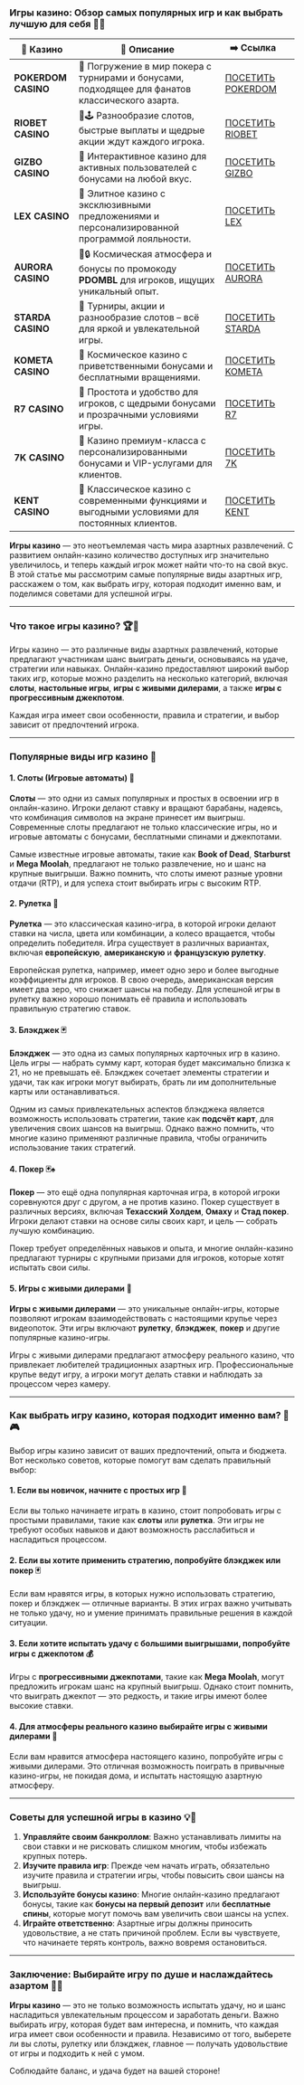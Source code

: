 ### **Игры казино: Обзор самых популярных игр и как выбрать лучшую для себя 🎰🎲**
| 🎰 Казино           | 📜 Описание                                                                                       | ➡️ Ссылка                                                                                          |   |
| ------------------- | ------------------------------------------------------------------------------------------------- | -------------------------------------------------------------------------------------------------- | - |
| **POKERDOM CASINO** | 🎲 Погружение в мир покера с турнирами и бонусами, подходящее для фанатов классического азарта.   | [ПОСЕТИТЬ POKERDOM](https://brandplay.link/FwVc4f)                                                 |   |
| **RIOBET CASINO**   | 🌟🕹️ Разнообразие слотов, быстрые выплаты и щедрые акции ждут каждого игрока.                    | [ПОСЕТИТЬ RIOBET](https://brandplay.link/TnjsxFvH)                                                 |   |
| **GIZBO CASINO**    | 🚀 Интерактивное казино для активных пользователей с бонусами на любой вкус.                      | [ПОСЕТИТЬ GIZBO](https://brandplay.link/rvzLrVLp)                                                  |   |
| **LEX CASINO**      | 🎰 Элитное казино с эксклюзивными предложениями и персонализированной программой лояльности.      | [ПОСЕТИТЬ LEX](https://brandplay.link/VMqNXPFs)                                                    |   |
| **AURORA CASINO**   | 🌌🔒 Космическая атмосфера и бонусы по промокоду **PDOMBL** для игроков, ищущих уникальный опыт. | [ПОСЕТИТЬ AURORA](https://10trafic-stat2.com/click/668546556bcc6313411604bc/6766/13031/subaccount) |   |
| **STARDA CASINO**   | 🌠 Турниры, акции и разнообразие слотов – всё для яркой и увлекательной игры.                     | [ПОСЕТИТЬ STARDA](https://brandplay.link/HDcDrxLk)                                                 |   |
| **KOMETA CASINO**   | 💫 Космическое казино с приветственными бонусами и бесплатными вращениями.                        | [ПОСЕТИТЬ KOMETA](https://brandplay.link/jHzFFYGv)                                                 |   |
| **R7 CASINO**       | 🎯 Простота и удобство для игроков, с щедрыми бонусами и прозрачными условиями игры.              | [ПОСЕТИТЬ R7](https://brandplay.link/dByFXP7h)                                                     |   |
| **7K CASINO**       | 💎 Казино премиум-класса с персонализированными бонусами и VIP-услугами для клиентов.             | [ПОСЕТИТЬ 7K](https://brandplay.link/dd46bNgD)                                                     |   |
| **KENT CASINO**     | 🎲 Классическое казино с современными функциями и выгодными условиями для постоянных клиентов.    | [ПОСЕТИТЬ KENT](https://brandplay.link/XRH1g6Vb)      
**Игры казино** — это неотъемлемая часть мира азартных развлечений. С развитием онлайн-казино количество доступных игр значительно увеличилось, и теперь каждый игрок может найти что-то на свой вкус. В этой статье мы рассмотрим самые популярные виды азартных игр, расскажем о том, как выбрать игру, которая подходит именно вам, и поделимся советами для успешной игры.

***

### **Что такое игры казино? 🏆🎰**

Игры казино — это различные виды азартных развлечений, которые предлагают участникам шанс выиграть деньги, основываясь на удаче, стратегии или навыках. Онлайн-казино предоставляют широкий выбор таких игр, которые можно разделить на несколько категорий, включая **слоты**, **настольные игры**, **игры с живыми дилерами**, а также **игры с прогрессивным джекпотом**.

Каждая игра имеет свои особенности, правила и стратегии, и выбор зависит от предпочтений игрока.

***

### **Популярные виды игр казино 🎲**

#### **1. Слоты (Игровые автоматы) 🎰**

**Слоты** — это одни из самых популярных и простых в освоении игр в онлайн-казино. Игроки делают ставку и вращают барабаны, надеясь, что комбинация символов на экране принесет им выигрыш. Современные слоты предлагают не только классические игры, но и игровые автоматы с бонусами, бесплатными спинами и джекпотами.

Самые известные игровые автоматы, такие как **Book of Dead**, **Starburst** и **Mega Moolah**, предлагают не только развлечение, но и шанс на крупные выигрыши. Важно помнить, что слоты имеют разные уровни отдачи (RTP), и для успеха стоит выбирать игры с высоким RTP.

#### **2. Рулетка 🎡**

**Рулетка** — это классическая казино-игра, в которой игроки делают ставки на числа, цвета или комбинации, а колесо вращается, чтобы определить победителя. Игра существует в различных вариантах, включая **европейскую**, **американскую** и **французскую рулетку**.

Европейская рулетка, например, имеет одно зеро и более выгодные коэффициенты для игроков. В свою очередь, американская версия имеет два зеро, что снижает шансы на победу. Для успешной игры в рулетку важно хорошо понимать её правила и использовать правильную стратегию ставок.

#### **3. Блэкджек 🃏**

**Блэкджек** — это одна из самых популярных карточных игр в казино. Цель игры — набрать сумму карт, которая будет максимально близка к 21, но не превышать её. Блэкджек сочетает элементы стратегии и удачи, так как игроки могут выбирать, брать ли им дополнительные карты или останавливаться.

Одним из самых привлекательных аспектов блэкджека является возможность использовать стратегии, такие как **подсчёт карт**, для увеличения своих шансов на выигрыш. Однако важно помнить, что многие казино применяют различные правила, чтобы ограничить использование таких стратегий.

#### **4. Покер 🃏♠️**

**Покер** — это ещё одна популярная карточная игра, в которой игроки соревнуются друг с другом, а не против казино. Покер существует в различных версиях, включая **Техасский Холдем**, **Омаху** и **Стад покер**. Игроки делают ставки на основе силы своих карт, и цель — собрать лучшую комбинацию.

Покер требует определённых навыков и опыта, и многие онлайн-казино предлагают турниры с крупными призами для игроков, которые хотят испытать свои силы.

#### **5. Игры с живыми дилерами 🎥**

**Игры с живыми дилерами** — это уникальные онлайн-игры, которые позволяют игрокам взаимодействовать с настоящими крупье через видеопоток. Эти игры включают **рулетку**, **блэкджек**, **покер** и другие популярные казино-игры.

Игры с живыми дилерами предлагают атмосферу реального казино, что привлекает любителей традиционных азартных игр. Профессиональные крупье ведут игру, а игроки могут делать ставки и наблюдать за процессом через камеру.

***

### **Как выбрать игру казино, которая подходит именно вам? 🤔🎮**

Выбор игры казино зависит от ваших предпочтений, опыта и бюджета. Вот несколько советов, которые помогут вам сделать правильный выбор:

#### **1. Если вы новичок, начните с простых игр 🎰**

Если вы только начинаете играть в казино, стоит попробовать игры с простыми правилами, такие как **слоты** или **рулетка**. Эти игры не требуют особых навыков и дают возможность расслабиться и насладиться процессом.

#### **2. Если вы хотите применить стратегию, попробуйте блэкджек или покер 🃏**

Если вам нравятся игры, в которых нужно использовать стратегию, покер и блэкджек — отличные варианты. В этих играх важно учитывать не только удачу, но и умение принимать правильные решения в каждой ситуации.

#### **3. Если хотите испытать удачу с большими выигрышами, попробуйте игры с джекпотом 💰**

Игры с **прогрессивными джекпотами**, такие как **Mega Moolah**, могут предложить игрокам шанс на крупный выигрыш. Однако стоит помнить, что выиграть джекпот — это редкость, и такие игры имеют более высокие ставки.

#### **4. Для атмосферы реального казино выбирайте игры с живыми дилерами 🎥**

Если вам нравится атмосфера настоящего казино, попробуйте игры с живыми дилерами. Это отличная возможность поиграть в привычные казино-игры, не покидая дома, и испытать настоящую азартную атмосферу.

***

### **Советы для успешной игры в казино 💡🎲**

1. **Управляйте своим банкроллом**: Важно устанавливать лимиты на свои ставки и не рисковать слишком многим, чтобы избежать крупных потерь.
2. **Изучите правила игр**: Прежде чем начать играть, обязательно изучите правила и стратегии игры, чтобы повысить свои шансы на выигрыш.
3. **Используйте бонусы казино**: Многие онлайн-казино предлагают бонусы, такие как **бонусы на первый депозит** или **бесплатные спины**, которые могут помочь вам увеличить свои шансы на успех.
4. **Играйте ответственно**: Азартные игры должны приносить удовольствие, а не стать причиной проблем. Если вы чувствуете, что начинаете терять контроль, важно вовремя остановиться.

***

### **Заключение: Выбирайте игру по душе и наслаждайтесь азартом 🎉💸**

**Игры казино** — это не только возможность испытать удачу, но и шанс насладиться увлекательным процессом и заработать деньги. Важно выбирать игру, которая будет вам интересна, и помнить, что каждая игра имеет свои особенности и правила. Независимо от того, выберете ли вы слоты, рулетку или блэкджек, главное — получать удовольствие от игры и подходить к ней с умом.

Соблюдайте баланс, и удача будет на вашей стороне!
